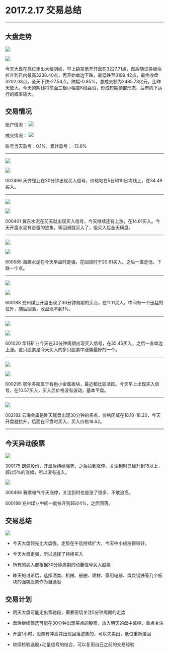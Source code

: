 # 2017.2.17 交易总结

------

## 大盘走势

![](./pic/20170221-dapan2.png)

![](./pic/20170221-dapan.png)

今天大盘在高位走出大幅阴线，早上跳空低开开盘在3227.71点，然后随证券板块拉升到日内最高3238.40点，再开始单边下跌，最低跌至3199.42点，最终收盘3202.08点，全天下跌-27.54点，跌幅-0.85%，总成交额为2485.73亿元，比昨天放大。今天的阴线将前面三根小幅度K线吞没，形成短期顶部形态，后市向下运行的概率较大。

## 交易情况

账户情况：
![](./pic/20170221-zhanghu.png)

成交情况：
![](./pic/20170221-chengjiao.png)

账号当天盈亏：0.1%，累计盈亏：-13.8%

------

![](./pic/20170221-002466-2.png)

![](./pic/20170221-002466.png)

002466 天齐锂业在30分钟出现买入信号，价格站在5日和10日均线上，在34.49买入。

------

![](./pic/20170221-000401-2.png)

![](./pic/20170221-000401.png)

000401 冀东水泥在前天就出现买入信号，今天继续还有上涨，在14.61买入。今天开盘水泥有走强的迹象，等回调就买入了，但买入后全天横盘。

------

![](./pic/20170221-600585-2.png)

![](./pic/20170221-600585.png)

600585 海螺水泥在今天早盘时走强，在回调时于20.81买入。之后一直走低，下跌一个点。

------

![](./pic/20170221-600188-2.png)

![](./pic/20170221-600188.png)

600188 兖州煤业开盘出现了30分钟周期的买点，在11.11买入，中间有一个迅猛的拉升，随后回落，收盘涨不到1%。

------
![](./pic/20170221-601020-2.png)

![](./pic/20170221-601020.png)

601020 华钰矿业今天在30分钟周期出现买入信号，在35.45买入，之后一直单边上涨。这只股票是今天买入的多只股票中涨势最好的一个。

------

![](./pic/20170221-600295-2.png)

![](./pic/20170221-600295.png)

600295 鄂尔多斯属于有色小金属板块，最近都比较活跃。今天早上出现买入信号，在10.57买入，买入后价格没有波动，基本平盘。

------

![](./pic/20170221-002182.png)

002182 云海金属是昨天尾盘出现30分钟的买点，价格区域在18.10-18.20，今天开盘就拉升，后面在平盘时买入，买入价格18.62。

------

## 今天异动股票

![](./pic/20170221-300175.png)

300175 朗源股份，开盘后持续强势，之后拉到涨停。关注到时已经升到15以上，超过5%的涨幅，所以没有追入。

![](./pic/20170221-300466.png)

300466 赛摩电气今天涨停，关注到时也是涨了很多，不敢追高。

600188 兖州煤业中间一度拉升到超过4%，之后回落。

## 交易总结

![](./pic/20170221-dapan.png)

- 今天大盘领先比大盘强，走势在午后持续扩大，今天中小板涨得较好。

- 今天大盘走强，所以选择了持续买入

- 所有的买入都根据30分钟周期的动量信号买入股票

- 昨天的讨论后，选择酒类、机械、船舶、建材、家用电器、煤炭钢铁等几个板块的强势股票作为自选股

## 交易计划

- 明天大盘可能走出背驰段，需要密切关注5分钟周期的走势

- 盘后继续筛选可能在30分钟出现买点的股票，放入明天的盘中监控，重点关注

- 开盘1小时，股票有冲高并出现回落迹象的，可以先卖出，低位重新接回

- 继续检验选股+动量信号的结合，可以复用自己之前的交易经验


